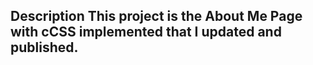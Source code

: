 ## Description This project is the About Me Page with cCSS implemented that I updated and published.

